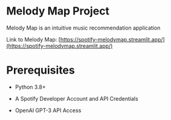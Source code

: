 # Melody Map Project
Melody Map is an intuitive music recommendation application

Link to Melody Map: [https://spotify-melodymap.streamlit.app/](https://spotify-melodymap.streamlit.app/)

# Prerequisites
* Python 3.8+

* A Spotify Developer Account and API Credentials

* OpenAI GPT-3 API Access

